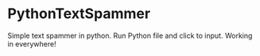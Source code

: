 # PythonTextSpammer
Simple text spammer in python. Run Python file and click to input. Working in everywhere!
